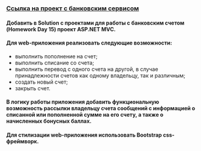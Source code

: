 ### [Ссылка на проект с банковским сервисом](https://github.com/DaniilBoyko/EPAM-training/tree/master/NET.W.2017.Boyko.15)




#### Добавить в Solution с проектами для работы с банковским счетом (Homework Day 15) проект ASP.NET MVC.
#### Для web-приложения реализовать следующие возможности: 
 - выполнить пополнение на счет;
 - выполнить списание со счета; 
 - выполнить перевод с одного счета на другой, в случае принадлежности счетов как одному владельцу, так и различным;
 - создать новый счет; 
 - закрыть счет. 

#### В логику работы приложения добавить функциональную возможность рассылки владельцу счета сообщений с информацией о списанной или пополненной сумме на его счету, а также о начисленных бонусных баллах.

#### Для стилизации web-приложения использовать Bootstrap css-фреймворк.